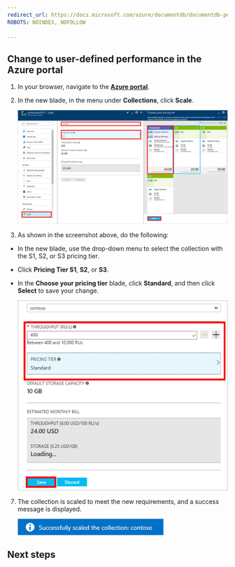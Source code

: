 ```yaml
---
redirect_url: https://docs.microsoft.com/azure/documentdb/documentdb-performance-levels
ROBOTS: NOINDEX, NOFOLLOW

---
```




## Change to user-defined performance in the Azure portal
1. In your browser, navigate to the [**Azure portal**](https://portal.azure.com). 


4. In the new blade, in the menu under **Collections**, click **Scale**. 

      ![Screen shot of the Azure Cosmos DB Settings and Choose your pricing tier blades](./media/documentdb-supercharge-your-account/documentdb-change-performance.png)
5. As shown in the screenshot above, do the following: 

 - In the new blade, use the drop-down menu to select the collection with the S1, S2, or S3 pricing tier. 
 - Click **Pricing Tier S1**, **S2**, or **S3**.
 - In the **Choose your pricing tier** blade, click **Standard**, and then click **Select** to save your change.
   

      
    ![Screen shot of the Settings blade showing where to change the throughput value](./media/documentdb-supercharge-your-account/documentdb-change-performance-set-thoughput.png)
7. The collection is scaled to meet the new requirements, and a success message is displayed.  
   
    ![Screen shot of the Database blade with modified collection](./media/documentdb-supercharge-your-account/documentdb-change-performance-confirmation.png)



## Next steps


